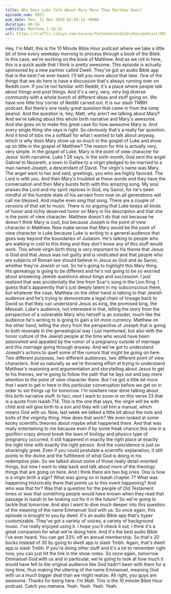 ```yaml
---
title: Why Does Luke Talk About Mary More Than Matthew Does?
episode_num: 0021
pub_date: Mon, 11 Nov 2019 02:05:14 +0000
duration: 06:56
subtitle: Matthew 1:18-25
url: https://traffic.libsyn.com/secure/thetenminutebiblehourpodcast/0021_-_Why_Does_Matthew_Talk_Less_About_Mary_than_Luke.mp3
---
```


 Hey, I'm Matt, this is the 10 Minute Bible Hour podcast where we take a little bit of time every weekday morning to process through a book of the Bible. In this case, we're working on the book of Matthew. And as we roll in here, this is a quick aside that I think is pretty awesome. This episode is actually sponsored by a new partner called Dwell. They've got an audio Bible app that is the best I've ever heard. I'll tell you more about that later. One of the things that we do here is have a discussion that's always running over on Reddit.com. If you're not familiar with Reddit, it's a place where people talk about things and post things. And it's a very, very, very big diverse community with a whole bunch of different ideas and stuff going on. We have one little tiny corner of Reddit carved out. It is our slash TMBH podcast. But there's one really great question that came in from the lump peanut. And the question is, hey, Matt, why aren't we talking about Mary? And we're talking about this whole birth narrative and Mary's awesome. And she goes on to make this great case for how awesome Mary is. And every single thing she says is right. So obviously that's a really fair question. And it kind of lobs me a softball for what I wanted to talk about anyway, which is why does Mary show up so much in the gospel of Luke and show up so little in the gospel of Matthew? The reason for this is actually very, very simple. In the gospel of Luke, Mary is the point of view character for Jesus' birth narrative. Luke 1 26 says, in the sixth month, God sent the angel Gabriel to Nazareth, a town in Galilee to a virgin pledged to be married to a man named Joseph, a descendant of David. The virgin's name was Mary. The angel went to her and said, greetings, you who are highly favored. The Lord is with you. And then Mary's troubled at these words and they have the conversation and then Mary bursts forth with this amazing song. My soul praises the Lord and my spirit rejoices in God, my Savior, for he's been mindful of the humble state of his servant from now on all generations will call me blessed. And maybe even sing that song. There are a couple of versions of that set to music. There is no arguing that Luke keeps all kinds of honor and richly deserved honor on Mary in his description and that she is the point of view character. Matthew doesn't do that not because he doesn't think Mary is cool, but because Joseph is the point of view character in Matthew. Now make sense that Mary would be the point of view character in Luke because Luke is writing to a general audience that goes way beyond the boundaries of Judaism. He's talking to people who are walking in cold to this thing and they don't know any of this stuff would work. This whole virgin birth thing is very important to his theme that Jesus is God and that Jesus was not guilty and is vindicated and that people who are subjects of Roman law should believe in Jesus as God and as Savior, whether they're Jewish or not. So he's going to highlight this Mary thing. His genealogy is going to be different and he's not going to be so worried about answering Jewish questions about kings and succession. I just realized that was accidentally the line from Scar's song in the Lion King. I guess that's apparently that's just deeply latent in my subconscious there, but whatever the case, Matthew on the other hand is talking to that Jewish audience and he's trying to demonstrate a legal chain of lineage back to David so that they can understand Jesus as king, the promised king, the Messiah. Luke's audience, not interested in that, telling the story from the perspective of a vulnerable Mary who herself is an outsider, much like the audience he's writing to is going to gain a lot more currency. Matthew on the other hand, telling the story from the perspective of Joseph that is going to both resonate in the genealogical way I just mentioned, but also with the honor culture of the Jewish people at the time who would have been astonished and appalled by the rumor of a pregnancy outside of marriage and this marriage going through anyway. And we've got to understand Joseph's actions to quell some of the rumors that might be going on here. Two different purposes, two different audiences, two different point of view characters. And so naturally as we're throwing effort at trying to understand Matthew's reasoning and argumentation and storytelling about Jesus to get to his themes, we're going to follow the path that he lays out and pay more attention to the point of view character there. But I've got a little bit more that I want to get in here in this particular conversation before we get on in order to set things up for tomorrow. I'm nowhere near done talking about this birth narrative stuff. In fact, next I want to zoom in on this verse 23 that is a quote from Isaiah 714. This is the one that says, the virgin will be with child and will give birth to a son and they will call him a manual, which means God with us. Now, last week we talked a little bit about the nuts and bolts of the virginity thing. How does that work? We even looked at some kooky scientific theories about maybe what happened there. And that was really entertaining to me because even if by some freak chance this one in a gazillion crazy almost break the laws of biology and physics type of pregnancy occurred, it still happened in exactly the right place at exactly the right time with exactly the right person. And the coincidence is just so shockingly great. Even if you could postulate a scientific explanation, it still points to the divine and the fulfillment of what God is doing in his redemptive plan. So we talked about some of those really detail oriented things, but now I want to step back and talk about more of the theology things that are going on here. And I think there are two big ones. One is how is a virgin birth a sign? What was going on in Isaiah chapter 7? What was happening historically there that points us to this event happening? And who was that for? Was that a question for the people of Old Testament times or was that something people would have known when they read that passage in Isaiah to be looking out for it in the future? So we're going to tackle that tomorrow. And also I want to dive much deeper into this question of the meaning of the name Emmanuel God with us. So once again, this episode is brought to you by dwell. It's an audio Bible app that's hyper customizable. They've got a variety of voices, a variety of background music. I've really enjoyed using it. I hope you'll check it out. I think it's a great companion for what we're doing here. And it's the best audio Bible I've ever heard. You can get 33% off an annual membership. So that's 20 bucks instead of 30 by going to dwell app.io slash Tmbh. Again, that's dwell app.io slash Tmbh. If you're doing other stuff and it's a lot to remember right now, you can just hit the link in the show notes. So once again, tomorrow Emmanuel God with us and in particular, we're going to look at how much it would have felt to the original audience like God hadn't been with them for a long time, thus making the uttering of the name Emmanuel, meaning God with us a much bigger deal than we might realize. All right, you guys are awesome. Thanks for being here. I'm Matt. This is the 10 minute Bible Hour podcast. Catch you manana. Yeah. Yeah. Yeah. Yeah.
